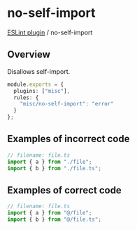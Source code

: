 # no-self-import

[ESLint plugin](https://ilyub.github.io/eslint-plugin-misc/) / no-self-import

## Overview

Disallows self-import.

```ts
module.exports = {
  plugins: ["misc"],
  rules: {
    "misc/no-self-import": "error"
  }
};
```

## Examples of incorrect code

```ts
// filename: file.ts
import { a } from "./file";
import { b } from "./file.ts";
```

## Examples of correct code

```ts
// filename: file.ts
import { a } from "@/file";
import { b } from "@/file.ts";
```